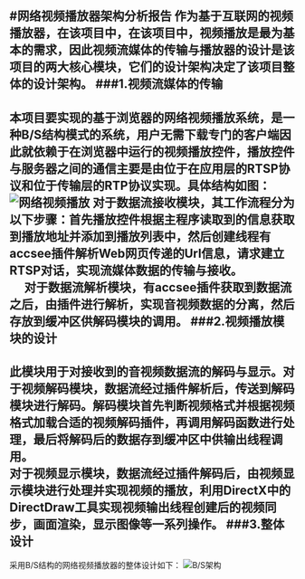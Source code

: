 #网络视频播放器架构分析报告
作为基于互联网的视频播放器，在该项目中，在该项目中，视频播放是最为基本的需求，因此视频流媒体的传输与播放器的设计是该项目的两大核心模块，它们的设计架构决定了该项目整体的设计架构。
###1.视频流媒体的传输
-
本项目要实现的基于浏览器的网络视频播放系统，是一种B/S结构模式的系统，用户无需下载专门的客户端因此就依赖于在浏览器中运行的视频播放控件，播放控件与服务器之间的通信主要是由位于在应用层的RTSP协议和位于传输层的RTP协议实现。具体结构如图：
 ![网络视频播放](http://a3.qpic.cn/psb?/V137H6i31IXO1Y/3GkYRKzSLLI26JX3gzlW*qHLjxEMC2wj2HRtxvfZkAI!/b/dG0BAAAAAAAA&amp;bo=vAEuAQAAAAADALc!&amp;rf=viewer_4)
对于数据流接收模块，其工作流程分为以下步骤：首先播放控件根据主程序读取到的信息获取到播放地址并添加到播放列表中，然后创建线程有accsee插件解析Web网页传递的Url信息，请求建立RTSP对话，实现流媒体数据的传输与接收。
<br> 
对于数据流解析模块，有accsee插件获取到数据流之后，由插件进行解析，实现音视频数据的分离，然后存放到缓冲区供解码模块的调用。
###2.视频播放模块的设计
-
此模块用于对接收到的音视频数据流的解码与显示。对于视频解码模块，数据流经过插件解析后，传送到解码模块进行解码。解码模块首先判断视频格式并根据视频格式加载合适的视频解码插件，再调用解码函数进行处理，最后将解码后的数据存到缓冲区中供输出线程调用。
<br>
对于视频显示模块，数据流经过插件解码后，由视频显示模块进行处理并实现视频的播放，利用DirectX中的DirectDraw工具实现视频输出线程创建后的视频同步，画面渲染，显示图像等一系列操作。
###3.整体设计
-
采用B/S结构的网络视频播放器的整体设计如下：
![B/S架构](http://a3.qpic.cn/psb?/V137H6i31IXO1Y/KZPfSogra1HCE7A6nRThey3M6wWr6YVel7vyWSpSL*M!/b/dBkBAAAAAAAA&amp;bo=2QKAAQAAAAADB3g!&amp;rf=viewer_4)